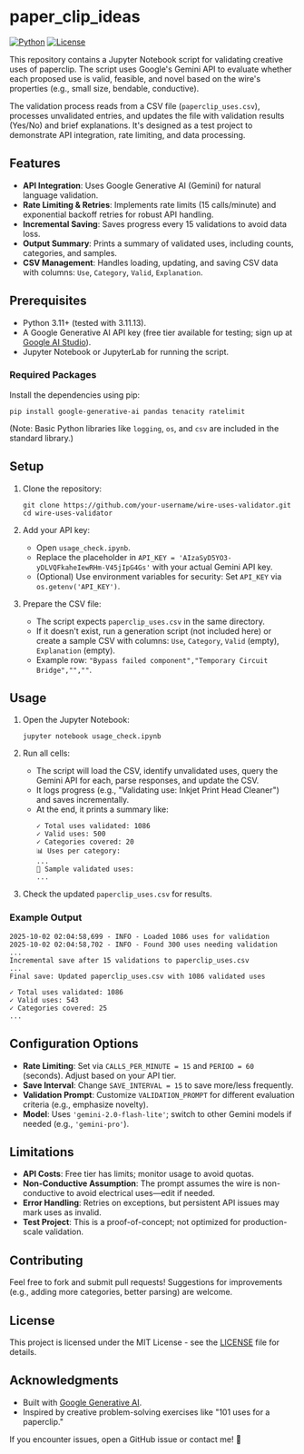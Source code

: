 # paper_clip_ideas

[![Python](https://img.shields.io/badge/Python-3.11%2B-blue.svg)](https://www.python.org/)
[![License](https://img.shields.io/badge/License-MIT-green.svg)](LICENSE)

This repository contains a Jupyter Notebook script for validating creative uses of paperclip. The script uses Google's Gemini API to evaluate whether each proposed use is valid, feasible, and novel based on the wire's properties (e.g., small size, bendable, conductive).

The validation process reads from a CSV file (`paperclip_uses.csv`), processes unvalidated entries, and updates the file with validation results (Yes/No) and brief explanations. It's designed as a test project to demonstrate API integration, rate limiting, and data processing.

## Features
- **API Integration**: Uses Google Generative AI (Gemini) for natural language validation.
- **Rate Limiting & Retries**: Implements rate limits (15 calls/minute) and exponential backoff retries for robust API handling.
- **Incremental Saving**: Saves progress every 15 validations to avoid data loss.
- **Output Summary**: Prints a summary of validated uses, including counts, categories, and samples.
- **CSV Management**: Handles loading, updating, and saving CSV data with columns: `Use`, `Category`, `Valid`, `Explanation`.

## Prerequisites
- Python 3.11+ (tested with 3.11.13).
- A Google Generative AI API key (free tier available for testing; sign up at [Google AI Studio](https://aistudio.google.com/)).
- Jupyter Notebook or JupyterLab for running the script.

### Required Packages
Install the dependencies using pip:
```
pip install google-generative-ai pandas tenacity ratelimit
```
(Note: Basic Python libraries like `logging`, `os`, and `csv` are included in the standard library.)

## Setup
1. Clone the repository:
   ```
   git clone https://github.com/your-username/wire-uses-validator.git
   cd wire-uses-validator
   ```

2. Add your API key:
   - Open `usage_check.ipynb`.
   - Replace the placeholder in `API_KEY = 'AIzaSyD5YO3-yDLVQFkaheIewRHm-V45jIpG4Gs'` with your actual Gemini API key.
   - (Optional) Use environment variables for security: Set `API_KEY` via `os.getenv('API_KEY')`.

3. Prepare the CSV file:
   - The script expects `paperclip_uses.csv` in the same directory.
   - If it doesn't exist, run a generation script (not included here) or create a sample CSV with columns: `Use`, `Category`, `Valid` (empty), `Explanation` (empty).
   - Example row: `"Bypass failed component","Temporary Circuit Bridge","",""`.

## Usage
1. Open the Jupyter Notebook:
   ```
   jupyter notebook usage_check.ipynb
   ```

2. Run all cells:
   - The script will load the CSV, identify unvalidated uses, query the Gemini API for each, parse responses, and update the CSV.
   - It logs progress (e.g., "Validating use: Inkjet Print Head Cleaner") and saves incrementally.
   - At the end, it prints a summary like:
     ```
     ✓ Total uses validated: 1086
     ✓ Valid uses: 500
     ✓ Categories covered: 20
     📊 Uses per category:
     ...
     📝 Sample validated uses:
     ...
     ```

3. Check the updated `paperclip_uses.csv` for results.

### Example Output
```
2025-10-02 02:04:58,699 - INFO - Loaded 1086 uses for validation
2025-10-02 02:04:58,702 - INFO - Found 300 uses needing validation
...
Incremental save after 15 validations to paperclip_uses.csv
...
Final save: Updated paperclip_uses.csv with 1086 validated uses

✓ Total uses validated: 1086
✓ Valid uses: 543
✓ Categories covered: 25
...
```

## Configuration Options
- **Rate Limiting**: Set via `CALLS_PER_MINUTE = 15` and `PERIOD = 60` (seconds). Adjust based on your API tier.
- **Save Interval**: Change `SAVE_INTERVAL = 15` to save more/less frequently.
- **Validation Prompt**: Customize `VALIDATION_PROMPT` for different evaluation criteria (e.g., emphasize novelty).
- **Model**: Uses `'gemini-2.0-flash-lite'`; switch to other Gemini models if needed (e.g., `'gemini-pro'`).

## Limitations
- **API Costs**: Free tier has limits; monitor usage to avoid quotas.
- **Non-Conductive Assumption**: The prompt assumes the wire is non-conductive to avoid electrical uses—edit if needed.
- **Error Handling**: Retries on exceptions, but persistent API issues may mark uses as invalid.
- **Test Project**: This is a proof-of-concept; not optimized for production-scale validation.

## Contributing
Feel free to fork and submit pull requests! Suggestions for improvements (e.g., adding more categories, better parsing) are welcome.

## License
This project is licensed under the MIT License - see the [LICENSE](LICENSE) file for details.

## Acknowledgments
- Built with [Google Generative AI](https://ai.google.dev/).
- Inspired by creative problem-solving exercises like "101 uses for a paperclip."

If you encounter issues, open a GitHub issue or contact me! 🚀
